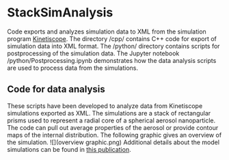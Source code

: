 # StackSimAnalysis
Code exports and analyzes simulation data to XML from the simulation program [Kinetiscope](http://www.hinsberg.net/kinetiscope/). The directory /cpp/ contains C++ code for export of simulation data into XML format. The /python/ directory contains scripts for postprocessing of the simulation data. The Jupyter notebook /python/Postprocessing.ipynb demonstrates how the data analysis scripts are used to process data from the simulations. 

## Code for data analysis

These scripts have been developed to analyze data from Kinetiscope simulations exported as XML. 
The simulations are a stack of rectangular prisms used to represent a radial core of a spherical aerosol nanoparticle.
The code can pull out average properties of the aerosol or provide contour maps of the internal distribution. The following graphic gives an overview of the simulation. ![](overview graphic.png) Additional details about the model simulations can be found in [this publication](http://pubs.rsc.org/en/content/articlelanding/2017/cp/c7cp00696a#!divAbstract).
